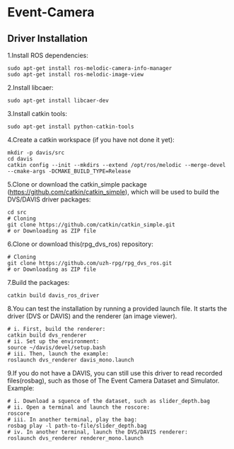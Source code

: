 # Event-Camera

## Driver Installation

1.Install ROS dependencies:
```
sudo apt-get install ros-melodic-camera-info-manager
sudo apt-get install ros-melodic-image-view
```
2.Install libcaer:
```
sudo apt-get install libcaer-dev
```
3.Install catkin tools:
```
sudo apt-get install python-catkin-tools
```
4.Create a catkin workspace (if you have not done it yet):
```
mkdir -p davis/src
cd davis
catkin config --init --mkdirs --extend /opt/ros/melodic --merge-devel --cmake-args -DCMAKE_BUILD_TYPE=Release
```
5.Clone or download the catkin_simple package (https://github.com/catkin/catkin_simple), which will be used to build the DVS/DAVIS driver packages:
```
cd src
# Cloning
git clone https://github.com/catkin/catkin_simple.git
# or Downloading as ZIP file
```

6.Clone or download this(rpg_dvs_ros) repository:
```
# Cloning
git clone https://github.com/uzh-rpg/rpg_dvs_ros.git
# or Downloading as ZIP file
```
7.Build the packages:
```
catkin build davis_ros_driver
```

8.You can test the installation by running a provided launch file. It starts the driver (DVS or DAVIS) and the renderer (an image viewer).
```
# i. First, build the renderer:
catkin build dvs_renderer
# ii. Set up the environment:
source ~/davis/devel/setup.bash
# iii. Then, launch the example:
roslaunch dvs_renderer davis_mono.launch
```
9.If you do not have a DAVIS, you can still use this driver to read recorded files(rosbag), such as those of The Event Camera Dataset and Simulator. Example:
```
# i. Download a squence of the dataset, such as slider_depth.bag
# ii. Open a terminal and launch the roscore:
roscore
# iii. In another terminal, play the bag:
rosbag play -l path-to-file/slider_depth.bag
# iv. In another terminal, launch the DVS/DAVIS renderer:
roslaunch dvs_renderer renderer_mono.launch 
```
